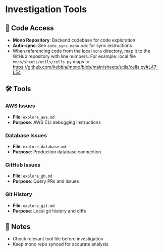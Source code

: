 # Investigation Tools

## 🔗 Code Access
- **Mono Repository**: Backend codebase for code exploration
- **Auto-sync**: See `auto_sync_mono.mdc` for sync instructions
- When referencing code from the local `mono` directory, map it to the GitHub repository with line numbers. For example: local file `mono/sheets/utils/cells.py` maps to https://github.com/hebbia/mono/blob/main/sheets/utils/cells.py#L47-L54


## 🛠️ Tools

### AWS Issues
- **File**: `explore_aws.md`
- **Purpose**: AWS CLI debugging instructions

### Database Issues
- **File**: `explore_database.md`
- **Purpose**: Production database connection

### GitHub Issues
- **File**: `explore_gh.md`
- **Purpose**: Query PRs and issues

### Git History
- **File**: `explore_git.md`
- **Purpose**: Local git history and diffs

## 📝 Notes
- Check relevant tool file before investigation
- Keep mono repo synced for accurate analysis